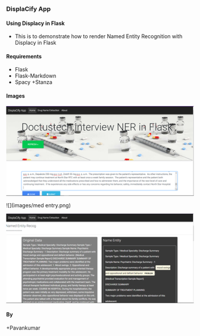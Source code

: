 ### DisplaCify App
#### Using Displacy in Flask

+ This is to demonstrate how to render Named Entity Recognition with Displacy in Flask

#### Requirements
+ Flask
+ Flask-Markdown
+ Spacy
+Stanza


#### Images
![](images/indexpage.png)


![](images/med entry.png)



![](images/extracted.png)


#### By
+Pavankumar
